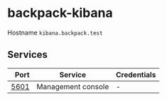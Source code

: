 # backpack-kibana

Hostname `kibana.backpack.test`

## Services

| Port | Service | Credentials
| ---: | ------- | -----------
| [5601](http://kibana.backpack.test:5601) | Management console | -

